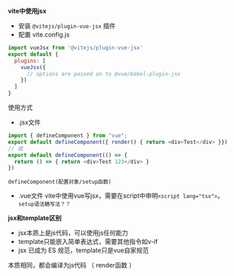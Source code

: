 **vite中使用jsx**

- 安装 `@vitejs/plugin-vue-jsx` 插件
-  配置 vite.config.js
``` js
import vueJsx from '@vitejs/plugin-vue-jsx'
export default {
  plugins: [
    vueJsx({
      // options are passed on to @vue/babel-plugin-jsx
    })
  ]
}
```

使用方式

- .jsx文件
``` js
import { defineComponent } from "vue";
export default defineComponent({ render() { return <div>Test</div> }})
// 或
export default defineComponent(() => {
  return () => { return <div>Test 123</div> }
})
```
`defineComponent(配置对象/setup函数)`

- .vue文件
vite中使用vue写jsx，需要在script中申明`<script lang="tsx">`。`setup语法糖写法？？`

**jsx和template区别**

- jsx本质上是js代码，可以使用js任何能力
- template只能嵌入简单表达式，需要其他指令如v-if
- jsx 已成为 ES 规范，template只是vue自家规范

本质相同，都会编译为js代码 （ render函数 ）
